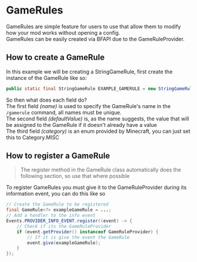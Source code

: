 # GameRules

GameRules are simple feature for users to use that allow them to modify how your mod works without opening a config.
<br>
GameRules can be easily created via BFAPI due to the GameRuleProvider.

## How to create a GameRule

In this example we will be creating a StringGameRule, first create the instance of the GameRule like so:

```java
public static final StringGameRule EXAMPLE_GAMERULE = new StringGameRule("name", "defaultValue", category);
```

So then what does each field do?
<br>
The first field *(name)* is used to specify the GameRule's name in the `/gamerule` command, all names must be unique.
<br>
The second field *(defaultValue)* is, as the name suggests, the value that will be assigned to the GameRule if it doesn't already have a value
<br>
The third field *(category)* is an enum provided by Minecraft, you can just set this to Category.MISC

## How to register a GameRule

> The register method in the GameRule class automatically does the following section, so use that where possible

To register GameRules you must give it to the GameRuleProvider during its information event, you can do this like so

```java
// Create the GameRule to be registered
final GameRule<?> exampleGameRule = ...;
// Add a handler to the info event
Events.PROVIDER_INFO_EVENT.register((event) -> {
    // Check if its the GameRuleProvider
    if (event.getProvider() instanceof GameRuleProvider) {
        // If it is give the event the GameRule
	    event.give(exampleGameRule);
	}
});
```